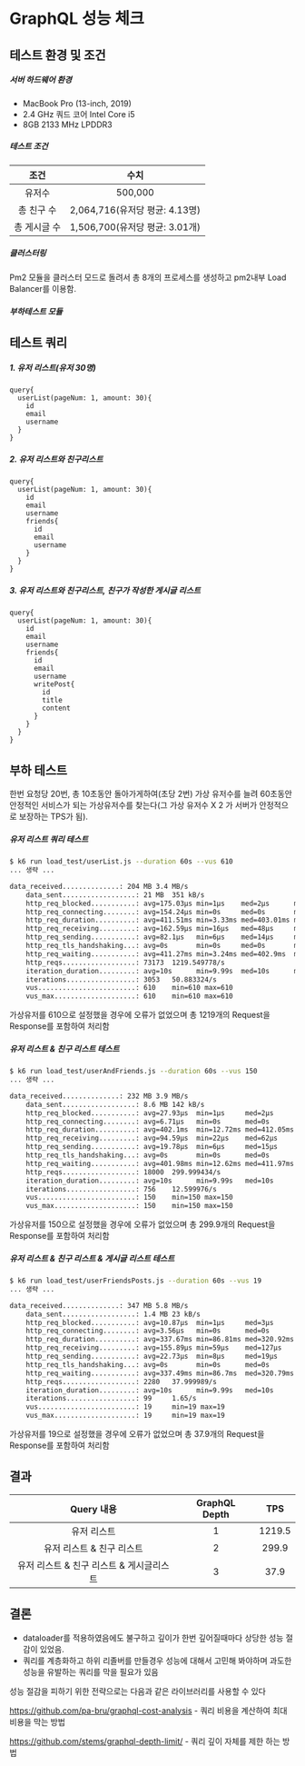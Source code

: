 # GraphQL 성능 체크

## 테스트 환경 및 조건

##### 서버 하드웨어 환경

- MacBook Pro (13-inch, 2019)
- 2.4 GHz 쿼드 코어 Intel Core i5
- 8GB 2133 MHz LPDDR3

##### 테스트 조건

|     조건     |              수치              |
| :----------: | :----------------------------: |
|    유저수    |            500,000             |
|  총 친구 수  | 2,064,716(유저당 평균: 4.13명) |
| 총 게시글 수 | 1,506,700(유저당 평균: 3.01개) |

##### 클러스터링

Pm2 모듈을 클러스터 모드로 돌려서 총 8개의 프로세스를 생성하고 pm2내부 Load Balancer를 이용함.

##### 부하테스트 모듈

[K6]: https://k6.io/	"k6"

## 테스트 쿼리

##### 1. 유저 리스트(유저 30명)

```gql
query{
  userList(pageNum: 1, amount: 30){
    id
    email
    username
  }
}
```



##### 2. 유저 리스트와 친구리스트

```gql
query{
  userList(pageNum: 1, amount: 30){
    id
    email
    username
    friends{
      id
      email
      username
    }
  }
}
```



##### 3. 유저 리스트와 친구리스트, 친구가 작성한 게시글 리스트

```gql
query{
  userList(pageNum: 1, amount: 30){
    id
    email
    username
    friends{
      id
      email
      username
      writePost{
        id
        title
        content
      }
    }
  }
}
```



## 부하 테스트

한번 요청당 20번, 총 10초동안 돌아가게하여(초당 2번) 가상 유저수를 늘려 60초동안 안정적인 서비스가 되는 가상유저수를 찾는다(그 가상 유저수 X 2 가 서버가 안정적으로 보장하는 TPS가 됨).

##### 유저 리스트 쿼리 테스트

```bash
$ k6 run load_test/userList.js --duration 60s --vus 610
... 생략 ...

data_received..............: 204 MB 3.4 MB/s
    data_sent..................: 21 MB  351 kB/s
    http_req_blocked...........: avg=175.03µs min=1µs    med=2µs      max=80.4ms   p(90)=4µs      p(95)=8µs     
    http_req_connecting........: avg=154.24µs min=0s     med=0s       max=60.71ms  p(90)=0s       p(95)=0s      
    http_req_duration..........: avg=411.51ms min=3.33ms med=403.01ms max=2.26s    p(90)=531.28ms p(95)=660.86ms
    http_req_receiving.........: avg=162.59µs min=16µs   med=48µs     max=385.46ms p(90)=143µs    p(95)=285µs   
    http_req_sending...........: avg=82.1µs   min=6µs    med=14µs     max=323.66ms p(90)=27µs     p(95)=41µs    
    http_req_tls_handshaking...: avg=0s       min=0s     med=0s       max=0s       p(90)=0s       p(95)=0s      
    http_req_waiting...........: avg=411.27ms min=3.24ms med=402.9ms  max=2.26s    p(90)=530.91ms p(95)=659.96ms
    http_reqs..................: 73173  1219.549778/s
    iteration_duration.........: avg=10s      min=9.99s  med=10s      max=10.03s   p(90)=10.01s   p(95)=10.01s  
    iterations.................: 3053   50.883324/s
    vus........................: 610    min=610 max=610
    vus_max....................: 610    min=610 max=610
```

가상유저를 610으로 설정했을 경우에 오류가 없었으며 총 1219개의 Request을 Response를 포함하여 처리함

##### 유저 리스트 & 친구 리스트 테스트

```bash
$ k6 run load_test/userAndFriends.js --duration 60s --vus 150
... 생략 ...

data_received..............: 232 MB 3.9 MB/s
    data_sent..................: 8.6 MB 142 kB/s
    http_req_blocked...........: avg=27.93µs  min=1µs     med=2µs      max=12.91ms p(90)=4µs      p(95)=4µs     
    http_req_connecting........: avg=6.71µs   min=0s      med=0s       max=9.61ms  p(90)=0s       p(95)=0s      
    http_req_duration..........: avg=402.1ms  min=12.72ms med=412.05ms max=1.03s   p(90)=485.98ms p(95)=510.98ms
    http_req_receiving.........: avg=94.59µs  min=22µs    med=62µs     max=2.96ms  p(90)=123µs    p(95)=309µs   
    http_req_sending...........: avg=19.78µs  min=6µs     med=15µs     max=5.54ms  p(90)=23µs     p(95)=29µs    
    http_req_tls_handshaking...: avg=0s       min=0s      med=0s       max=0s      p(90)=0s       p(95)=0s      
    http_req_waiting...........: avg=401.98ms min=12.62ms med=411.97ms max=1.03s   p(90)=485.85ms p(95)=510.88ms
    http_reqs..................: 18000  299.999434/s
    iteration_duration.........: avg=10s      min=9.99s   med=10s      max=10.03s  p(90)=10.01s   p(95)=10.01s  
    iterations.................: 756    12.599976/s
    vus........................: 150    min=150 max=150
    vus_max....................: 150    min=150 max=150

```

가상유저를 150으로 설정했을 경우에 오류가 없었으며 총 299.9개의 Request을 Response를 포함하여 처리함

##### 유저 리스트 & 친구 리스트 & 게시글 리스트 테스트

```bash
$ k6 run load_test/userFriendsPosts.js --duration 60s --vus 19
... 생략 ...

data_received..............: 347 MB 5.8 MB/s
    data_sent..................: 1.4 MB 23 kB/s
    http_req_blocked...........: avg=10.87µs  min=1µs     med=3µs      max=1.17ms  p(90)=4µs      p(95)=5µs     
    http_req_connecting........: avg=3.56µs   min=0s      med=0s       max=535µs   p(90)=0s       p(95)=0s      
    http_req_duration..........: avg=337.67ms min=86.81ms med=320.92ms max=760.1ms p(90)=486.21ms p(95)=511.64ms
    http_req_receiving.........: avg=155.89µs min=59µs    med=127µs    max=2.46ms  p(90)=226µs    p(95)=303.19µs
    http_req_sending...........: avg=22.73µs  min=8µs     med=19µs     max=764µs   p(90)=30µs     p(95)=38µs    
    http_req_tls_handshaking...: avg=0s       min=0s      med=0s       max=0s      p(90)=0s       p(95)=0s      
    http_req_waiting...........: avg=337.49ms min=86.7ms  med=320.79ms max=759.9ms p(90)=486.07ms p(95)=511.53ms
    http_reqs..................: 2280   37.999989/s
    iteration_duration.........: avg=10s      min=9.99s   med=10s      max=10s     p(90)=10s      p(95)=10s     
    iterations.................: 99     1.65/s
    vus........................: 19     min=19 max=19
    vus_max....................: 19     min=19 max=19

```

가상유저를 19으로 설정했을 경우에 오류가 없었으며 총 37.9개의 Request을 Response를 포함하여 처리함

## 결과

|                Query 내용                | GraphQL Depth |  TPS   |
| :--------------------------------------: | :-----------: | :----: |
|               유저 리스트                |       1       | 1219.5 |
|        유저 리스트 & 친구 리스트         |       2       | 299.9  |
| 유저 리스트 & 친구 리스트 & 게시글리스트 |       3       |  37.9  |



## 결론

- dataloader를 적용하였음에도 불구하고 깊이가 한번 깊어질때마다 상당한 성능 절감이 있었음.
- 쿼리를 계층화하고 하위 리졸버를 만들경우 성능에 대해서 고민해 봐야하며 과도한 성능을 유발하는 쿼리를 막을 필요가 있음

성능 절감을 피하기 위한 전략으로는 다음과 같은 라이브러리를 사용할 수 있다

https://github.com/pa-bru/graphql-cost-analysis - 쿼리 비용을 계산하여 최대 비용을 막는 방법

https://github.com/stems/graphql-depth-limit/ - 쿼리 깊이 자체를 제한 하는 방법